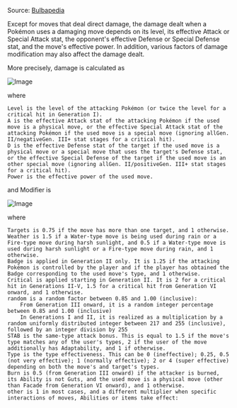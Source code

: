 Source: [Bulbapedia](https://bulbapedia.bulbagarden.net/wiki/Damage)

Except for moves that deal direct damage, the damage dealt when a Pokémon uses a damaging move depends on its level, its effective Attack or Special Attack stat, the opponent's effective Defense or Special Defense stat, and the move's effective power. In addition, various factors of damage modification may also affect the damage dealt.

More precisely, damage is calculated as

![Image](https://cdn.bulbagarden.net/upload/4/47/DamageCalc.png)

where

    Level is the level of the attacking Pokémon (or twice the level for a critical hit in Generation I).
    A is the effective Attack stat of the attacking Pokémon if the used move is a physical move, or the effective Special Attack stat of the attacking Pokémon if the used move is a special move (ignoring allGen. II/negativeGen. III+ stat stages for a critical hit).
    D is the effective Defense stat of the target if the used move is a physical move or a special move that uses the target's Defense stat, or the effective Special Defense of the target if the used move is an other special move (ignoring allGen. II/positiveGen. III+ stat stages for a critical hit).
    Power is the effective power of the used move.

and Modifier is

![Image](https://cdn.bulbagarden.net/upload/3/32/ModifierCalc.png)

where

    Targets is 0.75 if the move has more than one target, and 1 otherwise.
    Weather is 1.5 if a Water-type move is being used during rain or a Fire-type move during harsh sunlight, and 0.5 if a Water-type move is used during harsh sunlight or a Fire-type move during rain, and 1 otherwise.
    Badge is applied in Generation II only. It is 1.25 if the attacking Pokémon is controlled by the player and if the player has obtained the Badge corresponding to the used move's type, and 1 otherwise.
    Critical is applied starting in Generation II. It is 2 for a critical hit in Generations II-V, 1.5 for a critical hit from Generation VI onward, and 1 otherwise.
    random is a random factor between 0.85 and 1.00 (inclusive):
        From Generation III onward, it is a random integer percentage between 0.85 and 1.00 (inclusive)
        In Generations I and II, it is realized as a multiplication by a random uniformly distributed integer between 217 and 255 (inclusive), followed by an integer division by 255
    STAB is the same-type attack bonus. This is equal to 1.5 if the move's type matches any of the user's types, 2 if the user of the move additionally has Adaptability, and 1 if otherwise.
    Type is the type effectiveness. This can be 0 (ineffective); 0.25, 0.5 (not very effective); 1 (normally effective); 2 or 4 (super effective) depending on both the move's and target's types.
    Burn is 0.5 (from Generation III onward) if the attacker is burned, its Ability is not Guts, and the used move is a physical move (other than Facade from Generation VI onward), and 1 otherwise.
    other is 1 in most cases, and a different multiplier when specific interactions of moves, Abilities or items take effect:
